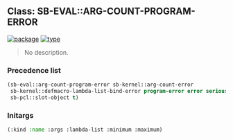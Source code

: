 ## Class: SB-EVAL::ARG-COUNT-PROGRAM-ERROR
[![package](https://img.shields.io/badge/Package-SB--EVAL-5f9ea0.svg?style=social&colorA=999999)](../) [![type](https://img.shields.io/badge/Type-Class-5f9ea0.svg?style=social&colorA=999999)](../#class) 

> No description.

### Precedence list
```cl
(sb-eval::arg-count-program-error sb-kernel::arg-count-error
 sb-kernel::defmacro-lambda-list-bind-error program-error error serious-condition condition
 sb-pcl::slot-object t)
```
### Initargs
```cl
(:kind :name :args :lambda-list :minimum :maximum)
```
